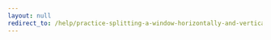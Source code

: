 ```yaml
---
layout: null
redirect_to: /help/practice-splitting-a-window-horizontally-and-vertically-moving-between-the-wndows-and-closing-them-i/
---
```


